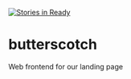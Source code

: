 [![Stories in Ready](https://badge.waffle.io/ZURASTA/butterscotch.png?label=ready&title=Ready)](https://waffle.io/ZURASTA/butterscotch?utm_source=badge)
# butterscotch
Web frontend for our landing page
